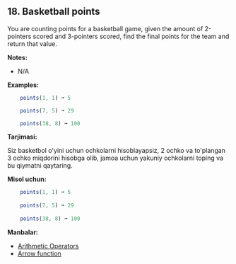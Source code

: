## 18. Basketball points

You are counting points for a basketball game, given the amount of 2-pointers scored and 3-pointers scored, find the final points for the team and return that value.

**Notes:**

- N/A

**Examples:**

```js
    points(1, 1) ➞ 5

    points(7, 5) ➞ 29

    points(38, 8) ➞ 100
```

**Tarjimasi:**

Siz basketbol o'yini uchun ochkolarni hisoblayapsiz, 2 ochko va to'plangan 3 ochko miqdorini hisobga olib, jamoa uchun yakuniy ochkolarni toping va bu qiymatni qaytaring.

**Misol uchun:**

```js
    points(1, 1) ➞ 5
    
    points(7, 5) ➞ 29
    
    points(38, 8) ➞ 100
```

**Manbalar:**

- [Arithmetic Operators](https://www.w3schools.com/js/js_operators.asp)
- [Arrow function](https://www.w3schools.com/Js/js_arrow_function.asp)